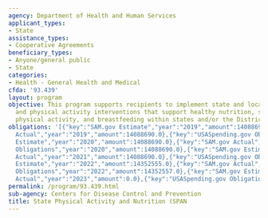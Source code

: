 ```yaml
---
agency: Department of Health and Human Services
applicant_types:
- State
assistance_types:
- Cooperative Agreements
beneficiary_types:
- Anyone/general public
- State
categories:
- Health - General Health and Medical
cfda: '93.439'
layout: program
objective: This program supports recipients to implement state and local nutrition
  and physical activity interventions that support healthy nutrition, safe and accessible
  physical activity, and breastfeeding within states and/or the District of Columbia.
obligations: '[{"key":"SAM.gov Estimate","year":"2019","amount":14088691.0},{"key":"SAM.gov
  Actual","year":"2019","amount":14088690.0},{"key":"USASpending.gov Obligations","year":"2019","amount":14088690.0},{"key":"SAM.gov
  Estimate","year":"2020","amount":14088690.0},{"key":"SAM.gov Actual","year":"2020","amount":14088690.0},{"key":"USASpending.gov
  Obligations","year":"2020","amount":14088690.0},{"key":"SAM.gov Estimate","year":"2021","amount":14088690.0},{"key":"SAM.gov
  Actual","year":"2021","amount":14088690.0},{"key":"USASpending.gov Obligations","year":"2021","amount":14088690.0},{"key":"SAM.gov
  Estimate","year":"2022","amount":14352555.0},{"key":"SAM.gov Actual","year":"2022","amount":14352555.0},{"key":"USASpending.gov
  Obligations","year":"2022","amount":14352557.0},{"key":"SAM.gov Estimate","year":"2023","amount":14352555.0},{"key":"SAM.gov
  Actual","year":"2023","amount":0.0},{"key":"USASpending.gov Obligations","year":"2023","amount":141149.0}]'
permalink: /program/93.439.html
sub-agency: Centers for Disease Control and Prevention
title: State Physical Activity and Nutrition (SPAN
---
```

